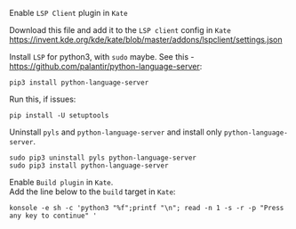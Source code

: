 Enable `LSP Client` plugin in `Kate`  

Download this file and add it to the `LSP client` config in `Kate`  
https://invent.kde.org/kde/kate/blob/master/addons/lspclient/settings.json

Install `LSP` for python3, with `sudo` maybe. See this - https://github.com/palantir/python-language-server:  
```
pip3 install python-language-server
```

Run this, if issues:  
```
pip install -U setuptools
```

Uninstall `pyls` and `python-language-server` and install only `python-language-server`.  
```
sudo pip3 uninstall pyls python-language-server
sudo pip3 install python-language-server
```

Enable `Build plugin` in `Kate`.  
Add the line below to the `build` target in `Kate`:  
```
konsole -e sh -c 'python3 "%f";printf "\n"; read -n 1 -s -r -p "Press any key to continue" '
```
